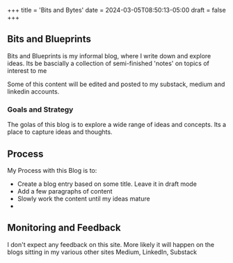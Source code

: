 +++
title = 'Bits and Bytes'
date = 2024-03-05T08:50:13-05:00
draft = false
+++

## Bits and Blueprints

Bits and Blueprints is my informal blog, where I write down and explore ideas.
Its be bascially a collection of semi-finished 'notes' on topics of interest to me

Some of this content will be edited and posted to my substack, medium and linkedin accounts.


### Goals and Strategy

The golas of this blog is to explore a wide range of ideas and concepts. Its a place to capture ideas and thoughts.

## Process
My Process with this Blog is to:
- Create a blog entry based on some title. Leave it in draft mode
- Add a few paragraphs of content
- Slowly work the content until my ideas mature
- 


## Monitoring and Feedback

I don't expect any feedback on this site. More likely it will happen on the blogs sitting in my various other sites Medium, LinkedIn, Substack 

